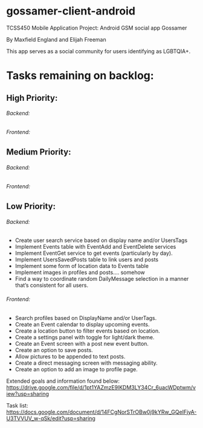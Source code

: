 # gossamer-client-android
TCSS450 Mobile Application Project: Android GSM social app Gossamer

By Maxfield England and Elijah Freeman

This app serves as a social community for users identifying as LGBTQIA+.

# Tasks remaining on backlog:

## High Priority:

###### Backend:

###### Frontend:

## Medium Priority:
###### Backend:

###### Frontend:

## Low Priority:
###### Backend:
* Create user search service based on display name and/or UsersTags
* Implement Events table with EventAdd and EventDelete services
* Implement EventGet service to get events (particularly by day).
* Implement UsersSavedPosts table to link users and posts
* Implement some form of location data to Events table
* Implement images in profiles and posts…. somehow
* Find a way to coordinate random DailyMessage selection in a manner that’s consistent for all users.

###### Frontend:
* Search profiles based on DisplayName and/or UserTags.
* Create an Event calendar to display upcoming events. 
* Create a location button to filter events based on location. 
* Create a settings panel with toggle for light/dark theme. 
* Create an Event screen with a post new event button. 
* Create an option to save posts. 
* Allow pictures to be appended to text posts.  
* Create a direct messaging screen with messaging ability. 
* Create an option to add an image to profile page. 

Extended goals and information found below:
https://drive.google.com/file/d/1pt1YAZmzE9lKDM3LY34Cr_6uacWDptwm/view?usp=sharing

Task list:
https://docs.google.com/document/d/14FCgNorSTrOBw0j9kYRw_GQeIFjyA-U3TVVUV_w-qSk/edit?usp=sharing
